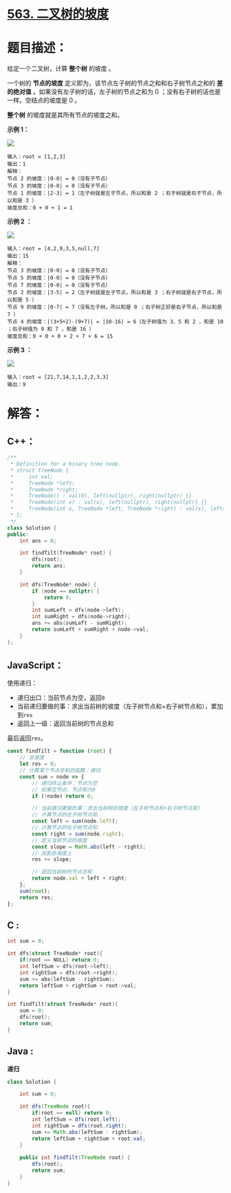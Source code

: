 # [563. 二叉树的坡度](https://leetcode-cn.com/problems/binary-tree-tilt/)

# 题目描述：

给定一个二叉树，计算 **整个树** 的坡度 。

一个树的 **节点的坡度** 定义即为，该节点左子树的节点之和和右子树节点之和的 **差的绝对值** 。如果没有左子树的话，左子树的节点之和为 0 ；没有右子树的话也是一样。空结点的坡度是 0 。

 **整个树** 的坡度就是其所有节点的坡度之和。



**示例 1：**

![](https://assets.leetcode.com/uploads/2020/10/20/tilt1.jpg)

```
输入：root = [1,2,3]
输出：1
解释：
节点 2 的坡度：|0-0| = 0（没有子节点）
节点 3 的坡度：|0-0| = 0（没有子节点）
节点 1 的坡度：|2-3| = 1（左子树就是左子节点，所以和是 2 ；右子树就是右子节点，所以和是 3 ）
坡度总和：0 + 0 + 1 = 1
```

**示例 2 ：**

![](https://assets.leetcode.com/uploads/2020/10/20/tilt2.jpg)

```
输入：root = [4,2,9,3,5,null,7]
输出：15
解释：
节点 3 的坡度：|0-0| = 0（没有子节点）
节点 5 的坡度：|0-0| = 0（没有子节点）
节点 7 的坡度：|0-0| = 0（没有子节点）
节点 2 的坡度：|3-5| = 2（左子树就是左子节点，所以和是 3 ；右子树就是右子节点，所以和是 5 ）
节点 9 的坡度：|0-7| = 7（没有左子树，所以和是 0 ；右子树正好是右子节点，所以和是 7 ）
节点 4 的坡度：|(3+5+2)-(9+7)| = |10-16| = 6（左子树值为 3、5 和 2 ，和是 10 ；右子树值为 9 和 7 ，和是 16 ）
坡度总和：0 + 0 + 0 + 2 + 7 + 6 = 15
```

**示例 3 ：**

![](https://assets.leetcode.com/uploads/2020/10/20/tilt3.jpg)

```
输入：root = [21,7,14,1,1,2,2,3,3]
输出：9
```




# 解答：

## C++：

```cpp
/**
 * Definition for a binary tree node.
 * struct TreeNode {
 *     int val;
 *     TreeNode *left;
 *     TreeNode *right;
 *     TreeNode() : val(0), left(nullptr), right(nullptr) {}
 *     TreeNode(int x) : val(x), left(nullptr), right(nullptr) {}
 *     TreeNode(int x, TreeNode *left, TreeNode *right) : val(x), left(left), right(right) {}
 * };
 */
class Solution {
public:
    int ans = 0;

    int findTilt(TreeNode* root) {
        dfs(root);
        return ans;
    }

    int dfs(TreeNode* node) {
        if (node == nullptr) {
            return 0;
        }
        int sumLeft = dfs(node->left);
        int sumRight = dfs(node->right);
        ans += abs(sumLeft - sumRight);
        return sumLeft + sumRight + node->val;
    } 
};
```

## JavaScript：

使用递归：
- 递归出口：当前节点为空，返回`0`
- 当前递归要做的事：求出当前树的坡度（左子树节点和+右子树节点和），累加到`res`
- 返回上一级：返回当前树的节点总和

最后返回`res`。

```javascript
const findTilt = function (root) {
    // 总坡度
    let res = 0;
    // 计算某个节点总和的函数：递归
    const sum = node => {
        // 递归终止条件：节点为空
        // 如果空节点，节点和为0
        if (!node) return 0;

        // 当前递归要做的事：求出当前树的坡度（左子树节点和+右子树节点和）
        // 计算节点的左子树节点和
        const left = sum(node.left);
        // 计算节点的右子树节点和
        const right = sum(node.right);
        // 定义当前节点的坡度
        const slope = Math.abs(left - right);
        // 加到总坡度上
        res += slope;

        // 返回当前树的节点总和
        return node.val + left + right;
    };
    sum(root);
    return res;
};
```
## C :
```c
int sum = 0;

int dfs(struct TreeNode* root){
    if(root == NULL) return 0;
    int leftSum = dfs(root->left);
    int rightSum = dfs(root->right);
    sum += abs(leftSum - rightSum);
    return leftSum + rightSum + root->val;
}

int findTilt(struct TreeNode* root){
    sum = 0;
    dfs(root);
    return sum;
}
```
## Java :
**递归**
```java
class Solution {

    int sum = 0;

    int dfs(TreeNode root){
        if(root == null) return 0;
        int leftSum = dfs(root.left);
        int rightSum = dfs(root.right);
        sum += Math.abs(leftSum - rightSum);
        return leftSum + rightSum + root.val;
    }
    
    public int findTilt(TreeNode root) {
        dfs(root);
        return sum;
    }
}
```

